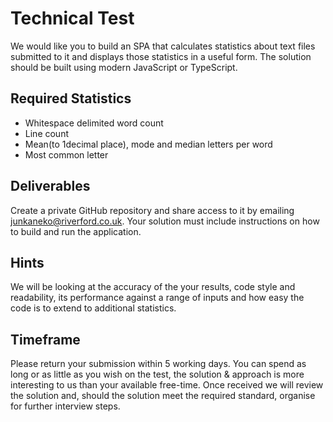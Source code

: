 # Technical Test
We would like you to build an SPA that calculates statistics about text files submitted to it and displays those statistics in a useful form. The solution should be built using modern JavaScript or TypeScript.

## Required Statistics
- Whitespace delimited word count
- Line count
- Mean(to 1decimal place), mode and median letters per word
- Most common letter

## Deliverables
Create a private GitHub repository and share access to it by emailing junkaneko@riverford.co.uk. Your solution must include instructions on how to build and run the application.

## Hints
We will be looking at the accuracy of the your results, code style and readability, its performance against a range of inputs and how easy the code is to extend to additional statistics.

## Timeframe
Please return your submission within 5 working days. You can spend as long or as little as you wish on the test, the solution & approach is more interesting to us than your available free-time. Once received we will review the solution and, should the solution meet the required standard, organise for further interview steps. 

